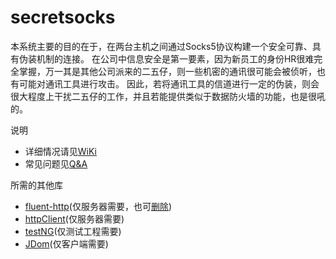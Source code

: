 # secretsocks
<p>本系统主要的目的在于，在两台主机之间通过Socks5协议构建一个安全可靠、具有伪装机制的连接。
在公司中信息安全是第一要素，因为新员工的身份HR很难完全掌握，万一其是其他公司派来的二五仔，则一些机密的通讯很可能会被侦听，也有可能对通讯工具进行攻击。
因此，若将通讯工具的信道进行一定的伪装，则会很大程度上干扰二五仔的工作，并且若能提供类似于数据防火墙的功能，也是很吼的。</p>

说明
<ul>
<li>详细情况请见<a href="https://github.com/qwesdfok/secretsocks/wiki">WiKi</a></li>
<li>常见问题见<a href="https://github.com/qwesdfok/secretsocks/wiki/Q&A">Q&amp;A</a></li>
</ul>
<div>所需的其他库<div>
<ul>
<li><a href="https://github.com/CodeStory/fluent-http">fluent-http</a>(仅服务器需要，也可<a href="https://github.com/qwesdfok/secretsocks/wiki/Q&A">删除</a>)</li>
<li><a href="http://hc.apache.org/httpclient-3.x/">httpClient</a>(仅服务器需要)</li>
<li><a href="http://testng.org/doc/">testNG</a>(仅测试工程需要)</li>
<li><a href="http://www.jdom.org/">JDom</a>(仅客户端需要)</li>
</ul>